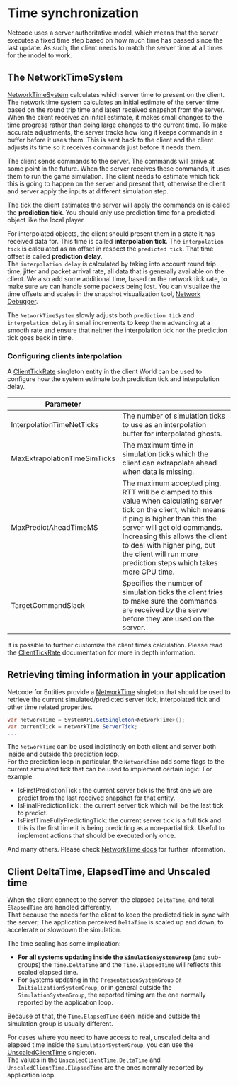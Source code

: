 # Time synchronization

Netcode uses a server authoritative model, which means that the server executes a fixed time step based on how much time has passed since the last update.
As such, the client needs to match the server time at all times for the model to work.

## The NetworkTimeSystem

[NetworkTimeSystem](https://docs.unity3d.com/Packages/com.unity.netcode@latest/index.html?subfolder=/api/Unity.NetCode.NetworkTimeSystem.html) calculates which server time to present on the client.
The network time system calculates an initial estimate of the server time based on the round trip time and latest received snapshot from the server.
When the client receives an initial estimate, it makes small changes to the time progress rather than doing large changes to the current time.
To make accurate adjustments, the server tracks how long it keeps commands in a buffer before it uses them.
This is sent back to the client and the client adjusts its time so it receives commands just before it needs them.

The client sends commands to the server. The commands will arrive at some point in the future. When the server receives these commands, it uses them to run the game simulation.
The client needs to estimate which tick this is going to happen on the server and present that, otherwise the client and server apply the inputs at different simulation step.

The tick the client estimates the server will apply the commands on is called the **prediction tick**. You should only use prediction time for a predicted object like the local player.

For interpolated objects, the client should present them in a state it has received data for. This time is called **interpolation tick**. The `interpolation tick` is calculated as an offset in respect the `predicted tick`.
That time offset is called **prediction delay**. <br/>
The `interpolation delay` is calculated by taking into account round trip time, jitter and packet arrival rate, all data that is generally available on the client.
We also add some additional time, based on the network tick rate, to make sure we can handle some packets being lost. You can visualize the time offsets and scales in the snapshot visualization tool, [Network Debugger](ghost-snapshots#Snapshot-visualization-tool).

The `NetworkTimeSystem` slowly adjusts both `prediction tick` and `interpolation delay` in small increments to keep them advancing at a smooth rate and ensure that neither the
interpolation tick nor the prediction tick goes back in time.

### Configuring clients interpolation
A [ClientTickRate](https://docs.unity3d.com/Packages/com.unity.netcode@latest/index.html?subfolder=/api/Unity.NetCode.ClientTickRate.html) singleton entity in the client World can be used to
configure how the system estimate both prediction tick and interpolation delay.


| Parameter                    |                                                                                                                                                                                                                                                                                                                                           |
|------------------------------|-------------------------------------------------------------------------------------------------------------------------------------------------------------------------------------------------------------------------------------------------------------------------------------------------------------------------------------------|
| InterpolationTimeNetTicks    | The number of simulation ticks to use as an interpolation buffer for interpolated ghosts.                                                                                                                                                                                                                                                  |
| MaxExtrapolationTimeSimTicks | The maximum time in simulation ticks which the client can extrapolate ahead when data is missing.                                                                                                                                                                                                                                          |
| MaxPredictAheadTimeMS        | The maximum accepted ping. RTT will be clamped to this value when calculating server tick on the client, which means if ping is higher than this the server will get old commands. <br/>Increasing this allows the client to deal with higher ping, but the client will run more prediction steps which takes more CPU time.    |
| TargetCommandSlack           | Specifies the number of simulation ticks the client tries to make sure the commands are received by the server before they are used on the server.                                                                                                                                                                                        |

It is possible to further customize the client times calculation. Please read the [ClientTickRate](https://docs.unity3d.com/Packages/com.unity.netcode@latest/index.html?subfolder=/api/Unity.NetCode.ClientTickRate.html) documentation for more in depth information.

## Retrieving timing information in your application
Netcode for Entities provide a [NetworkTime](https://docs.unity3d.com/Packages/com.unity.netcode@latest/index.html?subfolder=/api/Unity.NetCode.NetworkTime.html) singleton
that should be used to retrieve the current simulated/predicted server tick, interpolated tick and other time related properties.

```csharp
var networkTime = SystemAPI.GetSingleton<NetworkTime>();
var currentTick = networkTime.ServerTick;
...
```

The `NetworkTime` can be used indistinctly on both client and server both inside and outside the prediction loop. <br/>
For the prediction loop in particular, the `NetworkTime` add some flags to the current simulated tick that can be used to implement certain logic:
For example:
- IsFirstPredictionTick : the current server tick is the first one we are predict from the last received snapshot for that entity.
- IsFinalPredictionTick : the current server tick which will be the last tick to predict.
- IsFirstTimeFullyPredictingTick: the current server tick is a full tick and this is the first time it is being predicting as a non-partial tick. Useful to implement actions that should be executed only once.

And many others. Please check [NetworkTime docs](https://docs.unity3d.com/Packages/com.unity.netcode@latest/index.html?subfolder=/api/Unity.NetCode.NetworkTime.html) for further information.

## Client DeltaTime, ElapsedTime and Unscaled time
When the client connect to the server, the elapsed `DeltaTime`, and total `ElapsedTime` are handled differently. </br>
That because the needs for the client to keep the predicted tick in sync with the server; The application perceived `DeltaTime` is scaled up and down, to accelerate or slowdown the simulation.

The time scaling has some implication:
- **For all systems updating inside the `SimulationSystemGroup`** (and sub-groups) the `Time.DeltaTime` and the `Time.ElapsedTime` will reflects this scaled elapsed time.
- For systems updating in the `PresentationSystemGroup` or `InitializationSystemGroup`, or in general outside the `SimulationSystemGroup`, the reported timing are the one normally reported by the application loop.

Because of that, the `Time.ElapsedTime` seen inside and outside the simulation group is usually different. <br/>

For cases where you need to have access to real, unscaled delta and elapsed time inside the `SimulationSystemGroup`, you can use the
[UnscaledClientTime](https://docs.unity3d.com/Packages/com.unity.netcode@latest/index.html?subfolder=/api/Unity.NetCode.NetworkTime.html) singleton.<br/>
The values in the `UnscaledClientTime.DeltaTime` and `UnscaledClientTime.ElapsedTime` are the ones normally reported by application loop.
